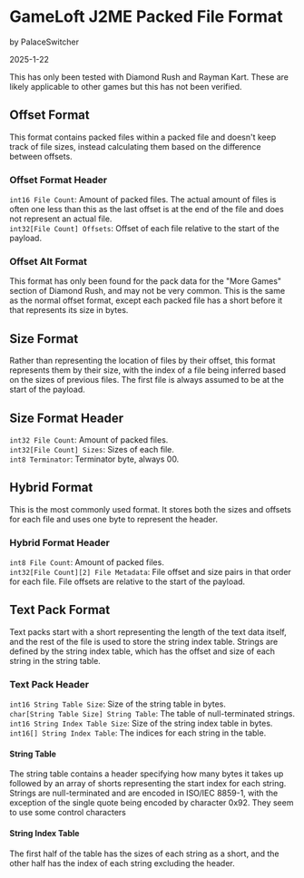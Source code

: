 # GameLoft J2ME Packed File Format

by PalaceSwitcher

2025-1-22

This has only been tested with Diamond Rush and Rayman Kart. These are likely applicable to other games but this has not been verified.

## Offset Format

This format contains packed files within a packed file and doesn't keep track of file sizes, instead calculating them based on the difference between offsets.

### Offset Format Header

`int16 File Count`: Amount of packed files. The actual amount of files is often one less than this as the last offset is at the end of the file and does not represent an actual file.  
`int32[File Count] Offsets`: Offset of each file relative to the start of the payload.

### Offset Alt Format

This format has only been found for the pack data for the "More Games" section of Diamond Rush, and may not be very common. This is the same as the normal offset format, except each packed file has a short before it that represents its size in bytes.

## Size Format

Rather than representing the location of files by their offset, this format represents them by their size, with the index of a file being inferred based on the sizes of previous files. The first file is always assumed to be at the start of the payload.

## Size Format Header

`int32 File Count`: Amount of packed files.  
`int32[File Count] Sizes`: Sizes of each file.  
`int8 Terminator`: Terminator byte, always 00.

## Hybrid Format

This is the most commonly used format. It stores both the sizes and offsets for each file and uses one byte to represent the header.

### Hybrid Format Header

`int8 File Count`: Amount of packed files.  
`int32[File Count][2] File Metadata`: File offset and size pairs in that order for each file. File offsets are relative to the start of the payload.

## Text Pack Format

Text packs start with a short representing the length of the text data itself, and the rest of the file is used to store the string index table. Strings are defined by the string index table, which has the offset and size of each string in the string table.

### Text Pack Header

`int16 String Table Size`: Size of the string table in bytes.  
`char[String Table Size] String Table`: The table of null-terminated strings.  
`int16 String Index Table Size`: Size of the string index table in bytes.  
`int16[] String Index Table`: The indices for each string in the table.

#### String Table

The string table contains a header specifying how many bytes it takes up followed by an array of shorts representing the start index for each string. Strings are null-terminated and are encoded in ISO/IEC 8859-1, with the exception of the single quote being encoded by character 0x92. They seem to use some control characters

#### String Index Table

The first half of the table has the sizes of each string as a short, and the other half has the index of each string excluding the header.
